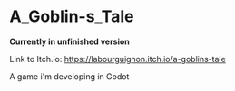 # A_Goblin-s_Tale
**Currently in unfinished version**

Link to Itch.io: https://labourguignon.itch.io/a-goblins-tale

A game i'm developing in Godot
